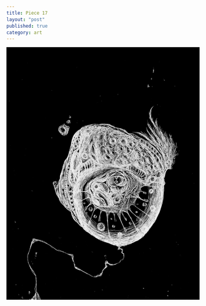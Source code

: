 ```yaml
---
title: Piece 17   
layout: "post"
published: true
category: art
---
```

![Piece 17](/assets/art/17.jpg)
